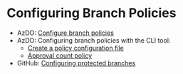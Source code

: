 # Configuring Branch Policies

* AzDO: [Configure branch policies](https://docs.microsoft.com/en-us/azure/devops/repos/git/branch-policies?view=azure-devops#configure-branch-policies)
* AzDO: Configuring branch policies with the CLI tool:
  * [Create a policy configuration file](https://docs.microsoft.com/en-us/azure/devops/cli/policy-configuration-file?view=azure-devops#create-a-policy-configuration-file)
  * [Approval count policy](https://docs.microsoft.com/en-us/rest/api/azure/devops/policy/configurations/create?view=azure-devops-rest-5.1#approval-count-policy)
* GitHub: [Configuring protected branches](https://help.github.com/en/github/administering-a-repository/configuring-protected-branches)